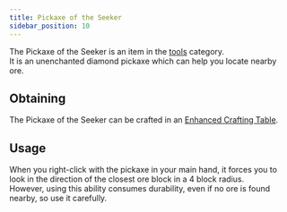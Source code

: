 ```yaml
---
title: Pickaxe of the Seeker
sidebar_position: 10
---
```


The Pickaxe of the Seeker is an item in the [tools](https://github.com/Slimefun/Slimefun4/wiki/Tools) category.<br>
It is an unenchanted diamond pickaxe which can help you locate nearby ore.

## Obtaining
The Pickaxe of the Seeker can be crafted in an [Enhanced Crafting Table](https://github.com/Slimefun/Slimefun4/wiki/Enhanced-Crafting-Table).

## Usage
When you right-click with the pickaxe in your main hand, it forces you to look in the direction of the closest ore block in a 4 block radius.<br>
However, using this ability consumes durability, even if no ore is found nearby, so use it carefully.